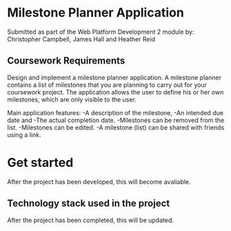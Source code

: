# Milestone Planner Application

Submitted as part of the Web Platform Development 2 module by: Christopher Campbell, James Hall and Heather Reid


## Coursework Requirements

Design and implement a milestone planner application. A milestone planner contains a list of
milestones that you are planning to carry out for your coursework project. The application allows the
user to define his or her own milestones, which are only visible to the user.

Main application features:
-A description of the milestone,
-An intended due date and
-The actual completion date.
-Milestones can be removed from the list.
-Milestones can be edited.
-A milestone (list) can be shared with friends using a link. 


# Get started

After the project has been developed, this will become avaliable.
    
    
## Technology stack used in the project

After the project has been completed, this will be updated.